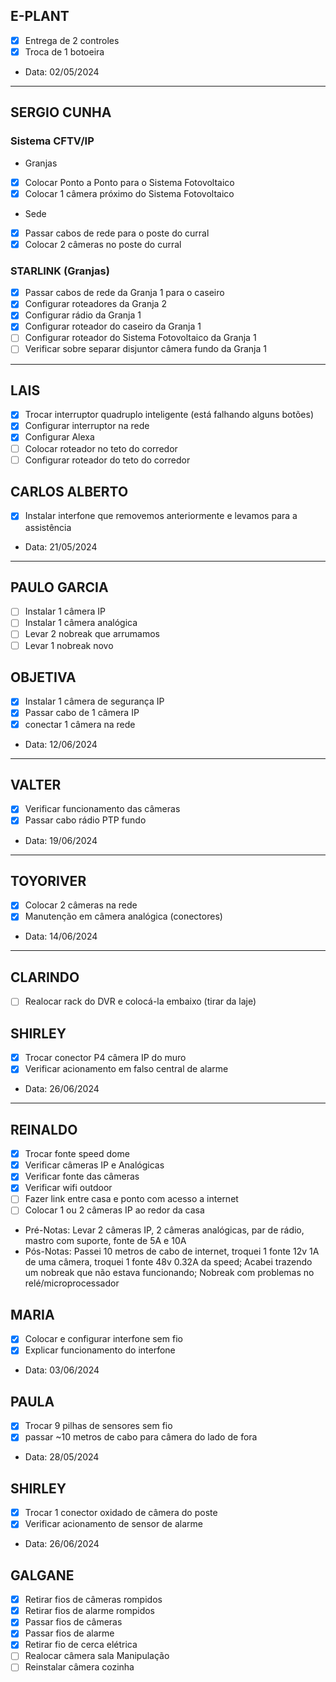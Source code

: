 ## E-PLANT

- [x] Entrega de 2 controles
- [x] Troca de 1 botoeira
- Data: 02/05/2024
---

## SERGIO CUNHA

### Sistema CFTV/IP

- Granjas
- [x] Colocar Ponto a Ponto para o Sistema Fotovoltaico
- [x] Colocar 1 câmera próximo do Sistema Fotovoltaico

- Sede
- [x] Passar cabos de rede para o poste do curral
- [x] Colocar 2 câmeras no poste do curral

### STARLINK (Granjas)

- [x] Passar cabos de rede da Granja 1 para o caseiro
- [x] Configurar roteadores da Granja 2
- [x] Configurar rádio da Granja 1
- [x] Configurar roteador do caseiro da Granja 1
- [ ] Configurar roteador do Sistema Fotovoltaico da Granja 1
- [ ] Verificar sobre separar disjuntor câmera fundo da Granja 1

---

## LAIS

- [x] Trocar interruptor quadruplo inteligente (está falhando alguns botões)
- [x] Configurar interruptor na rede
- [x] Configurar Alexa
- [ ] Colocar roteador no teto do corredor
- [ ] Configurar roteador do teto do corredor

## CARLOS ALBERTO

 - [x] Instalar interfone que removemos anteriormente e levamos para a assistência
- Data: 21/05/2024
---
## PAULO GARCIA

- [ ] Instalar 1 câmera IP
- [ ] Instalar 1 câmera analógica
- [ ] Levar 2 nobreak que arrumamos
- [ ] Levar 1 nobreak novo

## OBJETIVA

- [x] Instalar 1 câmera de segurança IP
- [x] Passar cabo de 1 câmera IP
- [x] conectar 1 câmera na rede
- Data: 12/06/2024
---

## VALTER

- [x] Verificar funcionamento das câmeras
- [x] Passar cabo rádio PTP fundo
- Data: 19/06/2024
---

## TOYORIVER

 - [x] Colocar 2 câmeras na rede
 - [x] Manutenção em câmera analógica (conectores)
- Data: 14/06/2024
---

## CLARINDO

- [ ] Realocar rack do DVR e colocá-la embaixo (tirar da laje)

## SHIRLEY

- [x] Trocar conector P4 câmera IP do muro
- [x] Verificar acionamento em falso central de alarme
- Data: 26/06/2024

---

## REINALDO

- [x] Trocar fonte speed dome
- [x] Verificar câmeras IP e Analógicas
- [x] Verificar fonte das câmeras
- [x] Verificar wifi outdoor
- [ ] Fazer link entre casa e ponto com acesso a internet
- [ ] Colocar 1 ou 2 câmeras IP ao redor da casa
- Pré-Notas: Levar 2 câmeras IP, 2 câmeras analógicas, par de rádio, mastro com suporte, fonte de 5A e 10A
- Pós-Notas: Passei 10 metros de cabo de internet, troquei 1 fonte 12v 1A de uma câmera, troquei 1 fonte 48v 0.32A da speed; Acabei trazendo um nobreak que não estava funcionando; Nobreak com problemas no relé/microprocessador

## MARIA

- [x] Colocar e configurar interfone sem fio
- [x] Explicar funcionamento do interfone
- Data: 03/06/2024

## PAULA

- [x] Trocar 9 pilhas de sensores sem fio
- [x] passar ~10 metros de cabo para câmera do lado de fora
- Data: 28/05/2024

## SHIRLEY

- [x] Trocar 1 conector oxidado de câmera do poste
- [x] Verificar acionamento de sensor de alarme
- Data: 26/06/2024

## GALGANE

- [x] Retirar fios de câmeras rompidos
- [x] Retirar fios de alarme rompidos
- [x] Passar fios de câmeras
- [x] Passar fios de alarme
- [x] Retirar fio de cerca elétrica
- [ ] Realocar câmera sala Manipulação
- [ ] Reinstalar câmera cozinha